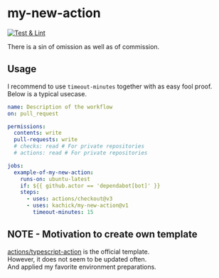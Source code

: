 # my-new-action

[![Test & Lint](https://github.com/kachick/action-typescript-template/actions/workflows/ci.yml/badge.svg?branch=main)](https://github.com/kachick/action-typescript-template/actions/workflows/ci.yml?query=branch%main++)

There is a sin of omission as well as of commission.

## Usage

I recommend to use `timeout-minutes` together with as easy fool proof.\
Below is a typical usecase.

```yaml
name: Description of the workflow
on: pull_request

permissions:
  contents: write
  pull-requests: write
  # checks: read # For private repositories
  # actions: read # For private repositories

jobs:
  example-of-my-new-action:
    runs-on: ubuntu-latest
    if: ${{ github.actor == 'dependabot[bot]' }}
    steps:
      - uses: actions/checkout@v3
      - uses: kachick/my-new-action@v1
        timeout-minutes: 15
```

## NOTE - Motivation to create own template

[actions/typescript-action](https://github.com/actions/typescript-action) is the official template.\
However, it does not seem to be updated often.\
And applied my favorite environment preparations.
